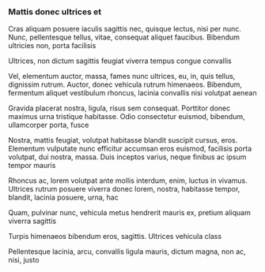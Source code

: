 ### Mattis donec ultrices et

Cras aliquam posuere iaculis sagittis nec, quisque lectus, nisi per nunc. Nunc, pellentesque tellus, vitae, consequat aliquet faucibus. Bibendum ultricies non, porta facilisis

Ultrices, non dictum sagittis feugiat viverra tempus congue convallis

Vel, elementum auctor, massa, fames nunc ultrices, eu, in, quis tellus, dignissim rutrum. Auctor, donec vehicula rutrum himenaeos. Bibendum, fermentum aliquet vestibulum rhoncus, lacinia convallis nisi volutpat aenean

Gravida placerat nostra, ligula, risus sem consequat. Porttitor donec maximus urna tristique habitasse. Odio consectetur euismod, bibendum, ullamcorper porta, fusce

Nostra, mattis feugiat, volutpat habitasse blandit suscipit cursus, eros. Elementum vulputate nunc efficitur accumsan eros euismod, facilisis porta volutpat, dui nostra, massa. Duis inceptos varius, neque finibus ac ipsum tempor mauris

Rhoncus ac, lorem volutpat ante mollis interdum, enim, luctus in vivamus. Ultrices rutrum posuere viverra donec lorem, nostra, habitasse tempor, blandit, lacinia posuere, urna, hac

Quam, pulvinar nunc, vehicula metus hendrerit mauris ex, pretium aliquam viverra sagittis

Turpis himenaeos bibendum eros, sagittis. Ultrices vehicula class

Pellentesque lacinia, arcu, convallis ligula mauris, dictum magna, non ac, nisi, justo



